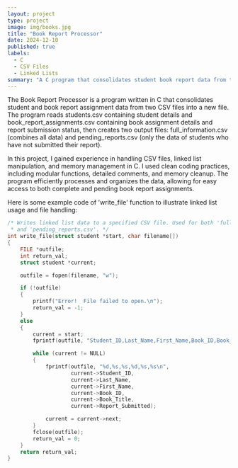 ```yaml
---
layout: project
type: project
image: img/books.jpg
title: "Book Report Processor"
date: 2024-12-10
published: true
labels:
  - C
  - CSV Files
  - Linked Lists
summary: "A C program that consolidates student book report data from two CSV files and filters pending submissions."
---
```


The Book Report Processor is a program written in C that consolidates student and book report assignment data from two CSV files into a new file. The program reads students.csv containing student details and book_report_assignments.csv containing book assignment details and report submission status, then creates two output files: full_information.csv (combines all data) and pending_reports.csv (only the data of students who have not submitted their report).

In this project, I gained experience in handling CSV files, linked list manipulation, and memory management in C. I used clean coding practices, including modular functions, detailed comments, and memory cleanup. The program efficiently processes and organizes the data, allowing for easy access to both complete and pending book report assignments.

Here is some example code of 'write_file' function to illustrate linked list usage and file handling:
```c
/* Writes linked list data to a specified CSV file. Used for both 'full_information.csv'
 * and 'pending_reports.csv'. */
int write_file(struct student *start, char filename[])
{
    FILE *outfile;
    int return_val;
    struct student *current;

    outfile = fopen(filename, "w");

    if (!outfile)
    {
        printf("Error!  File failed to open.\n");
        return_val = -1;
    }
    else
    {
        current = start;
        fprintf(outfile, "Student_ID,Last_Name,First_Name,Book_ID,Book_Title,Report_Submitted\n");

        while (current != NULL)
        {
            fprintf(outfile, "%d,%s,%s,%d,%s,%s\n",
                    current->Student_ID,
                    current->Last_Name,
                    current->First_Name,
                    current->Book_ID,
                    current->Book_Title,
                    current->Report_Submitted);

            current = current->next;
        }
        fclose(outfile);
        return_val = 0;
    }
    return return_val;
}
```

